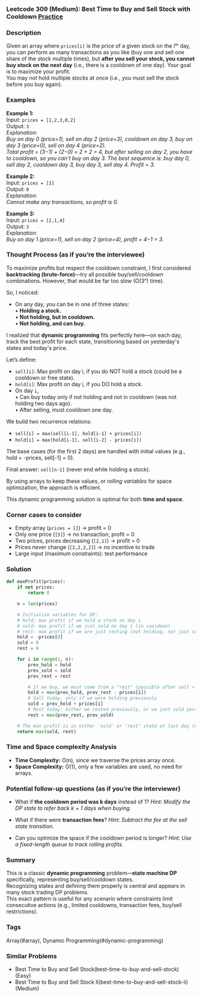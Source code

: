 ### Leetcode 309 (Medium): Best Time to Buy and Sell Stock with Cooldown [Practice](https://leetcode.com/problems/best-time-to-buy-and-sell-stock-with-cooldown)

### Description  
Given an array where `prices[i]` is the price of a given stock on the iᵗʰ day, you can perform as many transactions as you like (buy one and sell one share of the stock multiple times), but **after you sell your stock, you cannot buy stock on the next day** (i.e., there is a cooldown of one day). Your goal is to maximize your profit.  
You may not hold multiple stocks at once (i.e., you must sell the stock before you buy again).

### Examples  

**Example 1:**  
Input: `prices = [1,2,3,0,2]`  
Output: `3`  
*Explanation:  
Buy on day 0 (price=1), sell on day 2 (price=3), cooldown on day 3, buy on day 3 (price=0), sell on day 4 (price=2).  
Total profit = (3−1) + (2−0) = 2 + 2 = 4, but after selling on day 2, you have to cooldown, so you can't buy on day 3. The best sequence is: buy day 0, sell day 2, cooldown day 3, buy day 3, sell day 4. Profit = 3.*

**Example 2:**  
Input: `prices = [1]`  
Output: `0`  
*Explanation:  
Cannot make any transactions, so profit is 0.*

**Example 3:**  
Input: `prices = [2,1,4]`  
Output: `3`  
*Explanation:  
Buy on day 1 (price=1), sell on day 2 (price=4), profit = 4−1 = 3.*

### Thought Process (as if you’re the interviewee)  

To maximize profits but respect the cooldown constraint, I first considered **backtracking (brute-force)**—try all possible buy/sell/cooldown combinations. However, that would be far too slow (O(3ⁿ) time).

So, I noticed:  
- On any day, you can be in one of three states:  
  • **Holding a stock.**  
  • **Not holding, but in cooldown.**  
  • **Not holding, and can buy.**  

I realized that **dynamic programming** fits perfectly here—on each day, track the best profit for each state, transitioning based on yesterday's states and today's price.

Let’s define:  
- `sell[i]`: Max profit on day i, if you do NOT hold a stock (could be a cooldown or free state).  
- `hold[i]`: Max profit on day i, if you DO hold a stock.  
- On day `i`,  
    • Can buy today only if not holding and not in cooldown (was not holding two days ago).  
    • After selling, must cooldown one day.

We build two recurrence relations:  
- `sell[i] = max(sell[i-1], hold[i-1] + prices[i])`  
- `hold[i] = max(hold[i-1], sell[i-2] - prices[i])`  

The base cases (for the first 2 days) are handled with initial values (e.g., hold = -prices, sell[-1] = 0).

Final answer: `sell[n-1]` (never end while holding a stock).

By using arrays to keep these values, or *rolling variables* for space optimization, the approach is efficient.

This dynamic programming solution is optimal for both **time and space**.

### Corner cases to consider  
- Empty array (`prices = []`) → profit = 0  
- Only one price (`[5]`) → no transaction, profit = 0  
- Two prices, prices decreasing (`[2,1]`) → profit = 0  
- Prices never change (`[2,2,2,2]`) → no incentive to trade  
- Large input (maximum constraints): test performance

### Solution

```python
def maxProfit(prices):
    if not prices:
        return 0

    n = len(prices)

    # Initialize variables for DP:
    # hold: max profit if we hold a stock on day i
    # sold: max profit if we just sold on day i (in cooldown)
    # rest: max profit if we are just resting (not holding, not just sold)
    hold = -prices[0]
    sold = 0
    rest = 0

    for i in range(1, n):
        prev_hold = hold
        prev_sold = sold
        prev_rest = rest

        # If we buy, we must come from a "rest" (possible after sell + cooldown)
        hold = max(prev_hold, prev_rest - prices[i])
        # Sell today, only if we were holding previously
        sold = prev_hold + prices[i]
        # Rest today: either we rested previously, or we just sold yesterday (since after sell, must cooldown)
        rest = max(prev_rest, prev_sold)

    # The max profit is in either 'sold' or 'rest' state at last day (not 'hold' because can't end with stock in hand)
    return max(sold, rest)
```

### Time and Space complexity Analysis  

- **Time Complexity:** O(n), since we traverse the prices array once.
- **Space Complexity:** O(1), only a few variables are used, no need for arrays.

### Potential follow-up questions (as if you’re the interviewer)  

- What if **the cooldown period was k days** instead of 1?
  *Hint: Modify the DP state to refer back k + 1 days when buying.*

- What if there were **transaction fees**?
  *Hint: Subtract the fee at the sell state transition.*

- Can you optimize the space if the cooldown period is longer?
  *Hint: Use a fixed-length queue to track rolling profits.*

### Summary
This is a classic **dynamic programming** problem—**state machine DP** specifically, representing buy/sell/cooldown states.  
Recognizing states and defining them properly is central and appears in many stock trading DP problems.  
This exact pattern is useful for any scenario where constraints limit consecutive actions (e.g., limited cooldowns, transaction fees, buy/sell restrictions).

### Tags
Array(#array), Dynamic Programming(#dynamic-programming)

### Similar Problems
- Best Time to Buy and Sell Stock(best-time-to-buy-and-sell-stock) (Easy)
- Best Time to Buy and Sell Stock II(best-time-to-buy-and-sell-stock-ii) (Medium)
